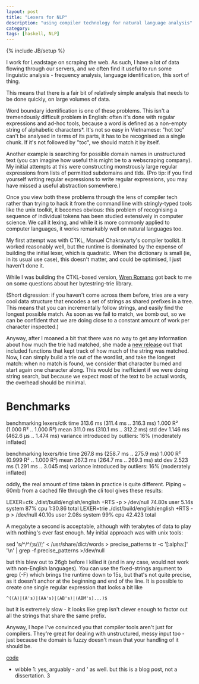 ```yaml
---
layout: post
title: "Lexers for NLP"
description: "using compiler technology for natural language analysis"
category:
tags: [haskell, NLP]
---
```

{% include JB/setup %}

I work for Leadstage on scraping the web. As such, I have a lot of
data flowing through our servers, and we often find it useful to run
some linguistic analysis - frequency analysis, language
identification, this sort of thing.

This means that there is a fair bit of relatively simple analysis that
needs to be done quickly, on large volumes of data.

Word boundary identification is one of these problems. This isn't a
tremendously difficult problem in English: often it's done with
regular expressions and ad-hoc tools, because a word is defined as a
non-empty string of alphabetic characters*. It's not so easy in
Vietnamese: "hot toc" can't be analysed in terms of its parts, it has
to be recognised as a single chunk. If it's not followed by "toc", we
should match it by itself.

Another example is searching for possible domain names in unstructured
text (you can imagine how useful this might be to a webscraping
company). My initial attempts at this were constructing monstrously
large regular expressions from lists of permitted subdomains and tlds.
(Pro tip: if you find yourself writing regular expressions to write
regular expressions, you may have missed a useful abstraction
somewhere.)

Once you view both these problems through the lens of compiler tech
rather than trying to hack it from the command line with
stringly-typed tools like the unix toolkit, it becomes obvious: this
problem of recognising a sequence of individual tokens has been
studied extensively in computer science. We call it lexing, and while
it is more commonly applied to computer languages, it works remarkably
well on natural languages too.

My first attempt was with CTKL, Manuel Chakravarty's compiler toolkit.
It worked reasonably well, but the runtime is dominated by the expense
of building the initial lexer, which is quadratic. When the dictionary
is small (ie, in its usual use case), this doesn't matter, and could
be optimised, I just haven't done it.


While I was building the CTKL-based version,
[Wren Romano](http://winterkoninkje.dreamwidth.org/) got back to me on
some questions about her bytestring-trie library.

(Short digression: if you haven't come across them before, tries are a
very cool data structure that encodes a set of strings as shared
prefixes in a tree. This means that you can incrementally follow
strings, and easily find the longest possible match. As soon as we
fail to match, we bomb out, so we can be confident that we are doing
close to a constant amount of work per character inspected.)

Anyway, after I moaned a bit that there was no way to get any
information about how much the trie had matched, she made a
[new release](https://hackage.haskell.org/package/bytestring-trie-0.2.4)
out that included functions that kept track of how much of the string
was matched. Now, I can simply build a trie out of the wordlist, and
take the longest match: when no match is found, we consider that
character burned and start again one character along. This would be
inefficient if we were doing string search, but because we expect most
of the text to be actual words, the overhead should be minimal.

Benchmarks
==========

benchmarking lexers/ctk
time                 313.6 ms   (311.4 ms .. 316.3 ms)
                     1.000 R²   (1.000 R² .. 1.000 R²)
mean                 311.0 ms   (310.1 ms .. 312.2 ms)
std dev              1.146 ms   (462.6 μs .. 1.474 ms)
variance introduced by outliers: 16% (moderately inflated)

benchmarking lexers/trie
time                 267.8 ms   (258.7 ms .. 275.9 ms)
                     1.000 R²   (0.999 R² .. 1.000 R²)
mean                 267.3 ms   (264.7 ms .. 269.3 ms)
std dev              2.523 ms   (1.291 ms .. 3.045 ms)
variance introduced by outliers: 16% (moderately inflated)

oddly, the real amount of time taken in practice is quite different.
Piping ~ 60mb from a cached file through the cli tool gives these results:

LEXER=ctk ./dist/build/english/english +RTS -p > /dev/null  74.80s user 5.14s system 87% cpu 1:30.86 total
LEXER=trie ./dist/build/english/english +RTS -p > /dev/null  40.10s user 2.08s system 99% cpu 42.423 total

A megabyte a second is acceptable, although with terabytes of data to
play with nothing's ever fast enough. My initial approach was with
unix tools:

  sed 's/^/^/;s/$/$/;' < /usr/share/dict/words > precise_patterns
  tr -c '[:alpha:]' '\n' | grep -f precise_patterns >/dev/null

but this blew out to 26gb before I killed it (and in any case, would
not work with non-English languages). You can use the fixed-strings
argument to grep (-F) which brings the runtime down to 15s, but that's
not quite precise, as it doesn't anchor at the beginning and end of
the line. It is possible to create one single regular expression that
looks a bit like


```
^((A)|(A's)|(AA's)|(AB's)|(ABM's)...)$

```

but it is extremely slow - it looks like grep isn't clever enough to
factor out all the strings that share the same prefix.

Anyway, I hope I've convinced you that compiler tools aren't just for
compilers. They're great for dealing with unstructured, messy input
too - just because the domain is fuzzy doesn't mean that your handling
of it should be.


[code](http://github.com/mwotton/lexy)

* wibble 1: yes, arguably - and ' as well. but this is a blog post,
  not a dissertation.
3
